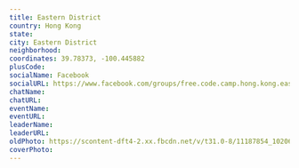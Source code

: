 ```yaml
---
title: Eastern District
country: Hong Kong
state: 
city: Eastern District
neighborhood: 
coordinates: 39.78373, -100.445882
plusCode:
socialName: Facebook
socialURL: https://www.facebook.com/groups/free.code.camp.hong.kong.eastern.district
chatName:
chatURL:
eventName:
eventURL:
leaderName:
leaderURL:
oldPhoto: https://scontent-dft4-2.xx.fbcdn.net/v/t31.0-8/11187854_10206389067747123_7576822666849626492_o.jpg?oh=06882e988a0410c0b0599a162a4a8a5e&oe=5954DEF2
coverPhoto:
---
```

